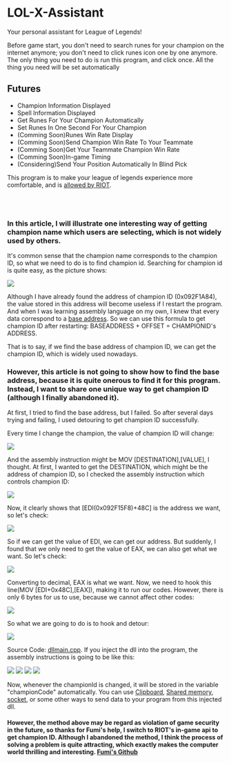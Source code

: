 <h1>LOL-X-Assistant</h1>
<p>Your personal assistant for League of Legends!</p>
<p>Before game start, you don't need to search runes for your champion on the internet anymore; you don't need to click runes icon one by one anymore. The only thing you need to do is run this program, and click once. All the thing you need will be set automatically</p>

<h2>Futures</h2>
<ul>
  <li>Champion Information Displayed</li>
  <li>Spell Information Displayed</li>
  <li>Get Runes For Your Champion Automatically</li>
  <li>Set Runes In One Second For Your Champion</li>
  <li>(Comming Soon)Runes Win Rate Display</li>
  <li>(Comming Soon)Send Champion Win Rate To Your Teammate</li>
  <li>(Comming Soon)Get Your Teammate Champion Win Rate</li>
  <li>(Comming Soon)In-game Timing</li>
  <li>(Considering)Send Your Position Automatically In Blind Pick</li>
</ul>


<p>This program is to make your league of legends experience more comfortable, and is <a href="https://www.reddit.com/r/leagueoflegends/comments/7q6xku/runesreformed_set_your_runes_automatically/dsnjm0z/">allowed by RIOT</a>.</p>

<br>
<br>
<h3>In this article, I will illustrate one interesting way of getting champion name which users are selecting, which is not widely used by others.</h3>
<p>It's common sense that the champion name corresponds to the champion ID, so what we need to do is to find champion id. Searching for champion id is quite easy, as the picture shows:</p>
<img src="https://github.com/xuan32546/LOL-X-Assistant/blob/master/pics/1.png">
<p>Although I have already found the address of champion ID (0x092F1A84), the value stored in this address will become useless if I restart the program. And when I was learning assembly language on my own, I knew that every data correspond to a <a href="https://whatis.techtarget.com/definition/base-address">base address</a>. So we can use this formula to get champion ID after restarting: BASEADDRESS + OFFSET = CHAMPIONID's ADDRESS.</p>
<p>That is to say, if we find the base address of champion ID, we can get the champion ID, which is widely used nowadays.</p>
<h3>However, this article is not going to show how to find the base address, because it is quite onerous to find it for this program. Instead, I want to share one unique way to get champion ID (although I finally abandoned it).</h3>
<p>At first, I tried to find the base address, but I failed. So after several days trying and failing, I used detouring to get champion ID successfully.</p>
<p>Every time I change the champion, the value of champion ID will change:</p>
<img src="https://github.com/xuan32546/LOL-X-Assistant/blob/master/pics/2.gif">
<p>And the assembly instruction might be MOV [DESTINATION],[VALUE], I thought. At first, I wanted to get the DESTINATION, which might be the address of champion ID, so I checked the assembly instruction which controls champion ID:</p>
<img src="https://github.com/xuan32546/LOL-X-Assistant/blob/master/pics/3.png">
<p>Now, it clearly shows that [EDI(0x092F15F8)+48C] is the address we want, so let's check:</p>
<img src="https://github.com/xuan32546/LOL-X-Assistant/blob/master/pics/4.png">
<p>So if we can get the value of EDI, we can get our address. But suddenly, I found that we only need to get the value of EAX, we can also get what we want. So let's check:</p>
<img src="https://github.com/xuan32546/LOL-X-Assistant/blob/master/pics/5.png">
<p>Converting to decimal, EAX is what we want. Now, we need to hook this line(MOV [EDI+0x48C],[EAX]), making it to run our codes. However, there is only 6 bytes for us to use, because we cannot affect other codes:</p>
<img src="https://github.com/xuan32546/LOL-X-Assistant/blob/master/pics/6.png">
<p>So what we are going to do is to hook and detour:</p>
<img src="https://github.com/xuan32546/LOL-X-Assistant/blob/master/pics/7.png">
<p>Source Code:  <a href="https://whatis.techtarget.com/definition/base-address">dllmain.cpp</a>. If you inject the dll into the program, the assembly instructions is going to be like this:</p>
<img src="https://github.com/xuan32546/LOL-X-Assistant/blob/master/pics/11.png">
<img src="https://github.com/xuan32546/LOL-X-Assistant/blob/master/pics/8.png">
<img src="https://github.com/xuan32546/LOL-X-Assistant/blob/master/pics/9.png">
<img src="https://github.com/xuan32546/LOL-X-Assistant/blob/master/pics/10.png">
<p>Now, whenever the championId is changed, it will be stored in the variable "championCode" automatically. You can use <a href="https://en.wikipedia.org/wiki/Clipboard_(computing)">Clipboard</a>, <a href="https://en.wikipedia.org/wiki/Shared_memory">Shared memory</a>, <a href="https://docs.microsoft.com/en-us/windows/desktop/winsock/windows-sockets-start-page-2">socket</a>, or some other ways to send data to your program from this injected dll.</p>
<h4>However, the method above may be regard as violation of game security in the future, so thanks for Fumi's help, I switch to RIOT's in-game api to get champion ID. Although I abandoned the method, I think the process of solving a problem is quite attracting, which exactly makes the computer world thrilling and interesting. <a href="https://github.com/Fumi24/RunesReformed">Fumi's Github</a></h4>

